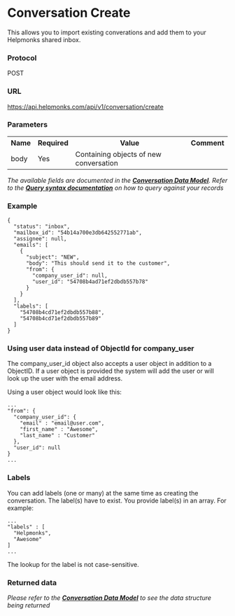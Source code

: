 # Conversation Create

This allows you to import existing converations and add them to your Helpmonks shared inbox.

### Protocol
POST

### URL
https://api.helpmonks.com/api/v1/conversation/create

### Parameters
<table>
    <tr>
        <th>Name</th>
        <th>Required</th>
        <th>Value</th>
        <th>Comment</th>
    </tr>
    <tr>
        <td>body</td>
        <td>Yes</td>
        <td>Containing objects of new conversation</td>
        <td></td>
    </tr>
</table>

*The available fields are documented in the **[Conversation Data Model](/api/models/conversation/)**. Refer to the **[Query syntax documentation](/api/syntax)** on how to query against your records*

### Example

```
{
  "status": "inbox",
  "mailbox_id": "54b14a700e3db642552771ab",
  "assignee": null,
  "emails": [
    {
      "subject": "NEW",
      "body": "This should send it to the customer",
      "from": {
        "company_user_id": null,
        "user_id": "54708b4ad71ef2dbdb557b78"
      }
    }
  ],
  "labels": [
    "54708b4cd71ef2dbdb557b88",
    "54708b4cd71ef2dbdb557b89"
  ]
}
```

### Using user data instead of ObjectId for company_user

The company_user_id object also accepts a user object in addition to a ObjectID. If a user object is provided the system will add the user or will look up the user with the email address.

Using a user object would look like this:

```
...
"from": {
  "company_user_id": {
    "email" : "email@user.com",
    "first_name" : "Awesome",
    "last_name" : "Customer"
  },
  "user_id": null
}
...
```

### Labels

You can add labels (one or many) at the same time as creating the conversation. The label(s) have to exist. You provide label(s) in an array. For example:

```
...
"labels" : [
  "Helpmonks",
  "Awesome"
]
...
```

The lookup for the label is not case-sensitive.

### Returned data

*Please refer to the **[Conversation Data Model](/api/models/conversation/)** to see the data structure being returned*


